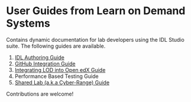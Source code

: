 # User Guides from Learn on Demand Systems
Contains dynamic documentation for lab developers using the IDL Studio suite.  The following guides are available.

1. [IDL Authoring Guide](https://github.com/LearnOnDemandSystems/guides/blob/master/idl/idlv3.md)
1. [GitHub Integration Guide](https://github.com/LearnOnDemandSystems/guides/blob/master/github-integration/github-integration.md)
1. [Integrating LOD into Open edX Guide](https://github.com/LearnOnDemandSystems/guides/blob/master/lti/lod-lti.md)
1. Performance Based Testing Guide
1. [Shared Lab (a.k.a Cyber-Range) Guide](https://github.com/LearnOnDemandSystems/guides/blob/master/sl/sharedlabs.md)

Contributions are welcome!

